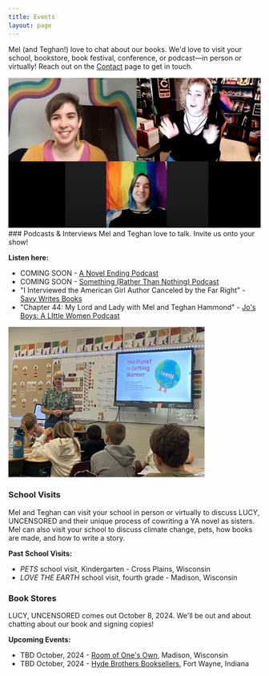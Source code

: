 ```yaml
---
title: Events
layout: page
---
```


Mel (and Teghan!) love to chat about our books. We'd love to visit your school, bookstore, book festival, conference, or podcast—in person or virtually! Reach out on the [Contact](https://www.melhammondbooks.com/contact) page to get in touch.  


<img src="images/site/savy_youtube.png" alt="Savy, Mel, and Teghan chat over Zoom" class="image-right " style="height:300px;">
### Podcasts & Interviews
Mel and Teghan love to talk. Invite us onto your show! 

**Listen here:**
- COMING SOON - [A Novel Ending Podcast](https://www.anovelending.com/podcast)
- COMING SOON - [Something (Rather Than Nothing) Podcast](https://www.somethingratherthannothing.com/)
- "I Interviewed the American Girl Author Canceled by the Far Right" - [Savy Writes Books](https://youtu.be/pbcayXOV7Tc?si=J5zsrcT5ineM4Hji)
- "Chapter 44: My Lord and Lady with Mel and Teghan Hammond" - [Jo's Boys: A LIttle Women Podcast](https://jos-boys-a-little-women-podcast.castos.com/episodes/chapter-44-my-lord-and-lady-with-mel-and-teghan-hammond) 

<div class="entry">
    <img src="images/site/school_visit.jpeg" alt="Mel presents Love the Earth in a classroom" class="image-right" style="height:300px;">
    <div class="text">
        <h3>School Visits</h3>
        <p>Mel and Teghan can visit your school in person or virtually to discuss LUCY, UNCENSORED and their unique process of cowriting a YA novel as sisters. Mel can also visit your school to discuss climate change, pets, how books are made, and how to write a story.</p>
        <p><strong>Past School Visits:</strong></p>
        <ul>
            <li><em>PETS</em> school visit, Kindergarten - Cross Plains, Wisconsin</li>
            <li><em>LOVE THE EARTH</em> school visit, fourth grade - Madison, Wisconsin</li>
        </ul>
    </div>
</div>

### Book Stores
LUCY, UNCENSORED comes out October 8, 2024. We'll be out and about chatting about our book and signing copies!

**Upcoming Events:**
- TBD October, 2024 - [Room of One's Own](https://www.roomofonesown.com/), Madison, Wisconsin
- TBD October, 2024 - [Hyde Brothers Booksellers](https://hydebros.com/), Fort Wayne, Indiana
